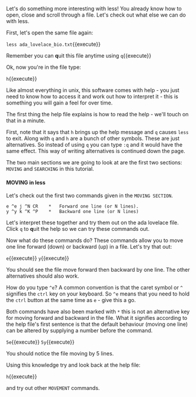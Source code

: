 Let's do something more interesting with less!  You already know how to open, 
close and scroll through a file. Let's check out what else we can do with less.

First, let's open the same file again:

`less ada_lovelace_bio.txt`{{execute}}

Remember you can **q**uit this file anytime using `q`{{execute}}

Ok, now you're in the file type:

``h``{{execute}}

Like almost everything in unix, this software comes with help - you just need 
to know how to access it and work out how to interpret it - this is something 
you will gain a feel for over time.

The first thing the help file explains is how to read the help - we'll touch on 
that in a minute.  

First, note that it says that `h` brings up the help message 
and `q` causes `less` to exit.  Along with `q` and `h` are a bunch of other 
symbols. These are just alternatives.  So instead of using `q` you can type 
`:q` and it would have the same effect.  This way of writing alternatives is 
continued down the page.

The two main sections we are going to look at are the first two sections: 
`MOVING` and `SEARCHING` in this tutorial.  

#### MOVING in less

Let's check out the first two commands given in the 
`MOVING SECTION`.  

```
e ^e j ^N CR    *   Forward one line (or N lines).
y ^y k ^K ^P    *   Backward one line (or N lines) 
```

Let's interpret these together and try them out on the ada lovelace file.  
Click `q` to **q**uit the help so we can try these commands out.

Now what do these commands do?  These commands allow you to move one line 
forward (down) or backward (up) in a file. Let's try that out:

`e`{{execute}}
`y`{{execute}}

You should see the file move forward then backward by one line.  The other 
alternatives should also work.  

How do you type `^e`?  A common convention is that 
the caret symbol or `^` signifies the `ctrl` key on your keyboard.  So `^e` 
means that you need to hold the `ctrl` button at the same time as `e` - give 
this a go.

Both commands have also been marked with `*` this is not an alternative key 
for moving forward and backward in the file. What it signifies according to 
the help file's first sentence is that the default behaviour (moving one line) 
can be altered by supplying a number before the command.


`5e`{{execute}}
`5y`{{execute}}

You should notice the file moving by 5 lines.

Using this knowledge try and look back at the help file:

`h`{{execute}}

and try out other `MOVEMENT` commands.